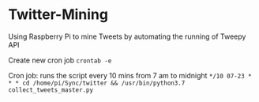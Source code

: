# Twitter-Mining
Using Raspberry Pi to mine Tweets by automating the running of Tweepy API

Create new cron job
`crontab -e`
 
 Cron job: runs the script every 10 mins from 7 am to midnight
 `*/10 07-23 * * * cd /home/pi/Sync/twitter && /usr/bin/python3.7 collect_tweets_master.py`
